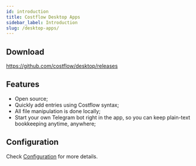 ```yaml
---
id: introduction
title: Costflow Desktop Apps
sidebar_label: Introduction
slug: /desktop-apps/
---
```


## Download

https://github.com/costflow/desktop/releases

## Features

- Open source;
- Quickly add entries using Costflow syntax;
- All file manipulation is done locally;
- Start your own Telegram bot right in the app, so you can keep plain-text bookkeeping anytime, anywhere;

## Configuration

Check [Configuration](/docs/desktop-apps/configuration/) for more details.
